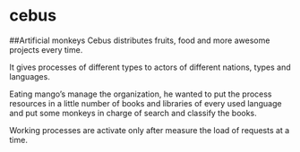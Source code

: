 cebus
=====

##Artificial monkeys
Cebus distributes fruits, food and more awesome projects every time.

It gives processes of different types to actors of different nations, types and languages.

Eating mango’s manage the organization, he wanted to put the process resources in a little number of books and libraries of every used language and put some monkeys in charge of search and classify the books.

Working processes are activate only after measure the load of requests at a time.
